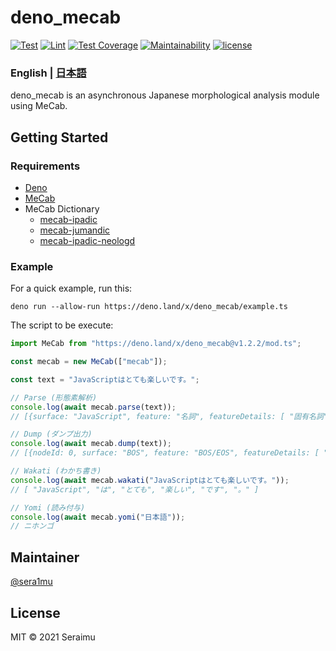 # deno_mecab

[![Test](https://img.shields.io/github/workflow/status/sera1mu/deno-mecab/Test?label=Test&logo=github&logoColor=silver)](https://github.com/sera1mu/deno-mecab/actions/workflows/test.yml)
[![Lint](https://img.shields.io/github/workflow/status/sera1mu/deno-mecab/Lint?label=Lint&logo=github&logoColor=silver)](https://github.com/sera1mu/deno-mecab/actions/workflows/check-code.yml)
[![Test Coverage](https://img.shields.io/codeclimate/coverage/sera1mu/deno-mecab?logo=Code%20Climate)](https://codeclimate.com/github/sera1mu/deno-mecab/test_coverage)
[![Maintainability](https://img.shields.io/codeclimate/maintainability/sera1mu/deno-mecab?logo=Code%20Climate)](https://codeclimate.com/github/sera1mu/deno-mecab/maintainability)
[![license](https://img.shields.io/github/license/sera1mu/deno-mecab)](https://github.com/sera1mu/deno-mecab/blob/main/LICENSE)

### English | [日本語](https://github.com/sera1mu/deno-mecab/blob/main/README.ja.md)

deno_mecab is an asynchronous Japanese morphological analysis module using
MeCab.

## Getting Started

### Requirements

- [Deno](https://deno.land)
- [MeCab](https://taku910.github.io/mecab/)
- MeCab Dictionary
  - [mecab-ipadic](https://github.com/taku910/mecab/tree/master/mecab-ipadic)
  - [mecab-jumandic](https://github.com/taku910/mecab/tree/master/mecab-jumandic)
  - [mecab-ipadic-neologd](https://github.com/neologd/mecab-ipadic-neologd)

### Example

For a quick example, run this:

```
deno run --allow-run https://deno.land/x/deno_mecab/example.ts
```

The script to be execute:

```ts
import MeCab from "https://deno.land/x/deno_mecab@v1.2.2/mod.ts";

const mecab = new MeCab(["mecab"]);

const text = "JavaScriptはとても楽しいです。";

// Parse (形態素解析)
console.log(await mecab.parse(text));
// [{surface: "JavaScript", feature: "名詞", featureDetails: [ "固有名詞", "組織", "*" ], ...

// Dump (ダンプ出力)
console.log(await mecab.dump(text));
// [{nodeId: 0, surface: "BOS", feature: "BOS/EOS", featureDetails: [ "*", "*", "*" ], ...

// Wakati (わかち書き)
console.log(await mecab.wakati("JavaScriptはとても楽しいです。"));
// [ "JavaScript", "は", "とても", "楽しい", "です", "。" ]

// Yomi (読み付与)
console.log(await mecab.yomi("日本語"));
// ニホンゴ
```

## Maintainer

[@sera1mu](https://github.com/sera1mu)

## License

MIT &copy; 2021 Seraimu

